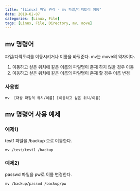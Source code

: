 ```yaml
---
title: "[Linux] 파일 관리 - mv 파일/디렉토리 이동"
date: 2018-02-07
categories: [Linux, File]
tags: [Linux, File, Directory, mv, move]
---
```


## mv 명령어
파일/디렉토리를 이동시키거나 이름을 바꿔준다. mv는 move의 약자이다.

1. 이동하고 싶은 위치에 같은 이름의 파일명이 존재 하지 않을 경우 이동
2. 이동하고 싶은 위치에 같은 이름의 파일명이 존재 할 경우 이름 변경

### 사용법
```
mv  [대상 파일의 위치/이름] [이동하고 싶은 위치/이름]
```

## mv 명령어 사용 예제
### 예제1)
test1 파일을 /backup 으로 이동한다.
```
mv /test/test1 /backup
```

### 예제2)
passwd 파일을 pw로 이름 변경한다.
```
mv /backup/passwd /backup/pw
```